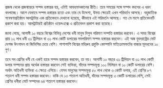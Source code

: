 প্রজন্ম থেকে প্রজন্মান্তরে সম্পদ হস্তান্তর হয়, এটাই আবহমানকালের রীতি। তবে সময়ের সঙ্গে সম্পদ বদলের এ ধরন বদলাচ্ছে। আগে যেভাবে সম্পদ হস্তান্তর হতো এবং তার যে উদ্দেশ্য, উভয় ক্ষেত্রেই এখন পরিবর্তন আসছে। বহুজাতিক গবেষণাপ্রতিষ্ঠান আলট্রাটার এক প্রতিবেদনে দেখানো হয়েছে, কীভাবে এই পরিবর্তন আসছে। গত মে মাসে প্রতিবেদনটি প্রকাশ করা হয়। আলট্রাটারই প্রতিষ্ঠান ওয়েলএক্সে এ প্রতিবেদন প্রকাশ করা হয়েছে।

জানা গেছে, আগামী ১০ বছরে বিশ্বের বিভিন্ন দেশের ধনী মানুষ বিপুল পরিমাণ সম্পত্তি হস্তান্তর করবেন। এ সময় বিশ্বের প্রায় ১২ লাখ ধনী ৩১ ট্রিলিয়ন বা ৩১ লাখ কোটি ডলারের সমপরিমাণ সম্পদ হস্তান্তর করবেন। এই অঙ্ক যুক্তরাষ্ট্রের মোট দেশজ উৎপাদন বা জিডিপির চেয়ে বেশি। পাশাপাশি বিশ্বের মহিরুহ প্রযুক্তি কোম্পানি মাইক্রোসফটের বাজার মূলধনের ১০ গুণ।

তবে সব শ্রেণির ধনী যে একই হারে সম্পদ হস্তান্তর করবেন, তা নয়। আগামী ১০ বছরে ৩১ ট্রিলিয়ন বা ৩১ লাখ কোটি ডলার সম্পদের প্রায় অর্ধেক হস্তান্তর করবেন সেই ব্যক্তিরা, যাঁদের সম্পদমূল্য ১০০ মিলিয়ন বা ১০ কোটি ডলারের বেশি। অর্থাৎ অতিধনী ব্যক্তিরা এ ক্ষেত্রে এগিয়ে। যেসব মানুষের সম্পদমূল্য ৫০ লাখ থেকে ৩ কোটি ডলার, এই শ্রেণির ৮৭ শতাংশ ধনী সম্পদ হস্তান্তর করবেন। বাকি যে ১৩ শতাংশ অতিধনী, যাঁদের সম্পদমূল্য ৩ কোটি ডলারের বেশি, সেই শ্রেণির ধনীরা মোট সম্পদের ৬৪ শতাংশ হস্তান্তর করবেন।
